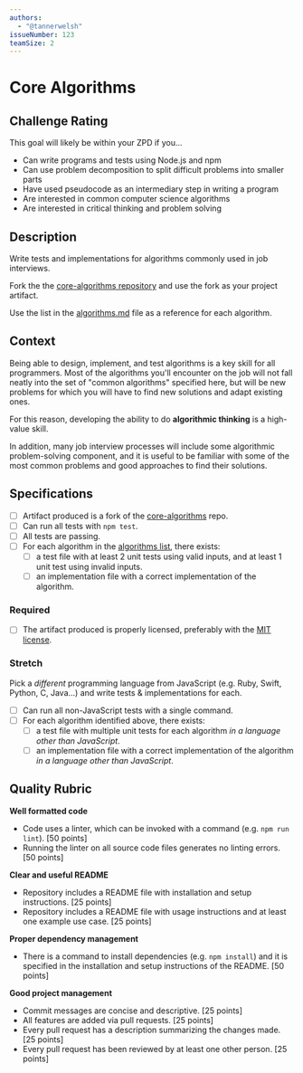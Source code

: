 ```yaml
---
authors:
  - "@tannerwelsh"
issueNumber: 123
teamSize: 2
---
```


# Core Algorithms

## Challenge Rating

This goal will likely be within your ZPD if you...

- Can write programs and tests using Node.js and npm
- Can use problem decomposition to split difficult problems into smaller parts
- Have used pseudocode as an intermediary step in writing a program
- Are interested in common computer science algorithms
- Are interested in critical thinking and problem solving

## Description

Write tests and implementations for algorithms commonly used in job interviews.

Fork the the [core-algorithms repository][core-algorithms] and use the fork as your project artifact.

Use the list in the [algorithms.md][algorithms-list] file as a reference for each algorithm.

## Context

Being able to design, implement, and test algorithms is a key skill for all programmers. Most of the algorithms you'll encounter on the job will not fall neatly into the set of "common algorithms" specified here, but will be new problems for which you will have to find new solutions and adapt existing ones.

For this reason, developing the ability to do **algorithmic thinking** is a high-value skill.

In addition, many job interview processes will include some algorithmic problem-solving component, and it is useful to be familiar with some of the most common problems and good approaches to find their solutions.

## Specifications

- [ ] Artifact produced is a fork of the [core-algorithms][core-algorithms] repo.
- [ ] Can run all tests with `npm test`.
- [ ] All tests are passing.
- [ ] For each algorithm in the [algorithms list][algorithms-list], there exists:
  - [ ] a test file with at least 2 unit tests using valid inputs, and at least 1 unit test using invalid inputs.
  - [ ] an implementation file with a correct implementation of the algorithm.

### Required

- [ ] The artifact produced is properly licensed, preferably with the [MIT license][mit-license].

### Stretch

Pick a _different_ programming language from JavaScript (e.g. Ruby, Swift, Python, C, Java...) and write tests & implementations for each.

- [ ] Can run all non-JavaScript tests with a single command.
- [ ] For each algorithm identified above, there exists:
  - [ ] a test file with multiple unit tests for each algorithm  _in a language other than JavaScript_.
  - [ ] an implementation file with a correct implementation of the algorithm _in a language other than JavaScript_.

## Quality Rubric

**Well formatted code**
- Code uses a linter, which can be invoked with a command (e.g. `npm run lint`). [50 points]
- Running the linter on all source code files generates no linting errors. [50 points]

**Clear and useful README**
- Repository includes a README file with installation and setup instructions. [25 points]
- Repository includes a README file with usage instructions and at least one example use case. [25 points]

**Proper dependency management**
- There is a command to install dependencies (e.g. `npm install`) and it is specified in the installation and setup instructions of the README. [50 points]

**Good project management**
- Commit messages are concise and descriptive. [25 points]
- All features are added via pull requests. [25 points]
- Every pull request has a description summarizing the changes made. [25 points]
- Every pull request has been reviewed by at least one other person. [25 points]

[mit-license]: https://opensource.org/licenses/MIT
[core-algorithms]: https://github.com/GuildCrafts/core-algorithms
[algorithms-list]: https://github.com/GuildCrafts/core-algorithms/blob/master/algorithms.md
